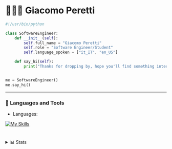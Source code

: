 # 👨🏼‍💻 Giacomo Peretti

```python
#!/usr/bin/python

class SoftwareEngineer:
    def __init__(self):
        self.full_name = "Giacomo Peretti"
        self.role = "Software Engineer/Student"
        self.language_spoken = ["it_IT", "en_US"]

    def say_hi(self):
        print("Thanks for dropping by, hope you'll find something interesting here. :)")


me = SoftwareEngineer()
me.say_hi()
```

---

### 🧰 Languages and Tools


- Languages:

[![My Skills](https://skillicons.dev/icons?i=py,go,java,c,cs,cpp,html,css,js,nodejs,express,rust,godot&theme=dark&perline=4)](https://skillicons.dev)

#

<details>
    <summary>📊 Stats</summary>
    
    ![Giacomo's GitHub stats](https://github-readme-stats.vercel.app/api?username=giack-dev&show_icons=true&count_private=true&theme=gruvbox)

</details>

